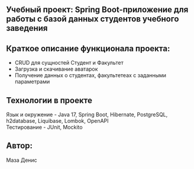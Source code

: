 ## Учебный проект: Spring Boot-приложение для работы с базой данных студентов учебного заведения

## Краткое описание функционала проекта:
- CRUD для сущностей Студент и Факультет
- Загрузка и скачивание аватарок
- Получение данных о студентах, факультетеах с заданными параметрами

## Технологии в проекте
Язык и окружение - Java 17, Spring Boot, Hibernate, PostgreSQL, h2database, Liquibase, Lombok, OpenAPI  
Тестирование - JUnit, Mockito  

## Автор:
Маза Денис
